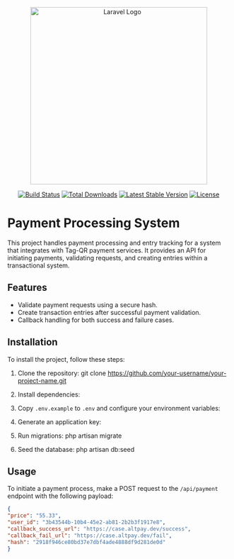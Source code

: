 <p align="center"><a href="https://laravel.com" target="_blank"><img src="https://raw.githubusercontent.com/laravel/art/master/logo-lockup/5%20SVG/2%20CMYK/1%20Full%20Color/laravel-logolockup-cmyk-red.svg" width="400" alt="Laravel Logo"></a></p>

<p align="center">
<a href="https://github.com/laravel/framework/actions"><img src="https://github.com/laravel/framework/workflows/tests/badge.svg" alt="Build Status"></a>
<a href="https://packagist.org/packages/laravel/framework"><img src="https://img.shields.io/packagist/dt/laravel/framework" alt="Total Downloads"></a>
<a href="https://packagist.org/packages/laravel/framework"><img src="https://img.shields.io/packagist/v/laravel/framework" alt="Latest Stable Version"></a>
<a href="https://packagist.org/packages/laravel/framework"><img src="https://img.shields.io/packagist/l/laravel/framework" alt="License"></a>
</p>

# Payment Processing System

This project handles payment processing and entry tracking for a system that integrates with Tag-QR payment services. It provides an API for initiating payments, validating requests, and creating entries within a transactional system.

## Features

- Validate payment requests using a secure hash.
- Create transaction entries after successful payment validation.
- Callback handling for both success and failure cases.

## Installation

To install the project, follow these steps:

1. Clone the repository: git clone https://github.com/your-username/your-project-name.git


2. Install dependencies:

3. Copy `.env.example` to `.env` and configure your environment variables:

4. Generate an application key:

5. Run migrations: php artisan migrate

6.  Seed the database: php artisan db:seed


## Usage

To initiate a payment process, make a POST request to the `/api/payment` endpoint with the following payload:

```json
{
"price": "55.33",
"user_id": "3b43544b-10b4-45e2-ab81-2b2b3f1917e8",
"callback_success_url": "https://case.altpay.dev/success",
"callback_fail_url": "https://case.altpay.dev/fail",
"hash": "2918f946ce80bd37e7dbf4ade4888df9d281de0d"
}



